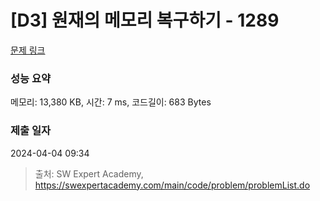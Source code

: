 # [D3] 원재의 메모리 복구하기 - 1289 

[문제 링크](https://swexpertacademy.com/main/code/problem/problemDetail.do?contestProbId=AV19AcoKI9sCFAZN) 

### 성능 요약

메모리: 13,380 KB, 시간: 7 ms, 코드길이: 683 Bytes

### 제출 일자

2024-04-04 09:34



> 출처: SW Expert Academy, https://swexpertacademy.com/main/code/problem/problemList.do